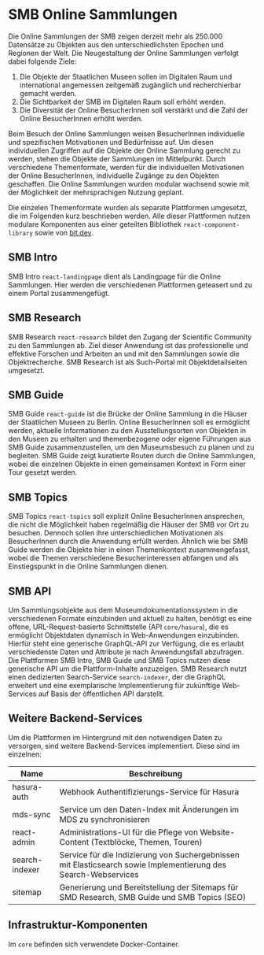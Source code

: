 # SMB Online Sammlungen

Die Online Sammlungen der SMB zeigen derzeit mehr als 250.000 Datensätze zu Objekten aus den unterschiedlichsten Epochen und Regionen der Welt.
Die Neugestaltung der Online Sammlungen verfolgt dabei folgende Ziele:
1. Die Objekte der Staatlichen Museen sollen im Digitalen Raum und international angemessen zeitgemäß zugänglich und recherchierbar gemacht werden.
2. Die Sichtbarkeit der SMB im Digitalen Raum soll erhöht werden.
3. Die Diversität der Online BesucherInnen soll verstärkt und die Zahl der Online BesucherInnen erhöht werden.

Beim Besuch der Online Sammlungen weisen BesucherInnen individuelle und spezifischen Motivationen und Bedürfnisse auf. Um diesen individuellen Zugriffen
auf die Objekte der Online Sammlung gerecht zu werden, stehen die Objekte der Sammlungen im Mittelpunkt. Durch verschiedene Themenformate, werden für
die individuellen Motivationen der Online BesucherInnen, individuelle Zugänge zu den Objekten geschaffen. Die Online Sammlungen wurden modular wachsend
sowie mit der Möglichkeit der mehrsprachigen Nutzung geplant.

Die einzelen Themenformate wurden als separate Plattformen umgesetzt, die im Folgenden kurz beschrieben werden. Alle dieser Plattformen nutzen modulare Komponenten
aus einer geteilten Bibliothek `react-component-library` sowie von [bit.dev](https://bit.dev/xai_mb/smb).

## SMB Intro
SMB Intro `react-landingpage` dient als Landingpage für die Online Sammlungen. Hier werden die verschiedenen Plattformen geteasert und zu einem Portal zusammengefügt.

## SMB Research 
SMB Research `react-research` bildet den Zugang der Scientific Community zu den Sammlungen ab. Ziel dieser Anwendung ist das professionelle und effektive Forschen
und Arbeiten an und mit den Sammlungen sowie die Objektrecherche. SMB Research ist als Such-Portal mit Objektdetailseiten umgesetzt.

## SMB Guide 
SMB Guide `react-guide` ist die Brücke der Online Sammlung in die Häuser der Staatlichen Museen zu Berlin. Online BesucherInnen soll es ermöglicht werden, aktuelle
Informationen zu den Ausstellungsorten von Objekten in den Museen zu erhalten und themenbezogene oder eigene Führungen aus SMB Guide zusammenzustellen,
um den Museumsbesuch zu planen und zu begleiten. SMB Guide zeigt kuratierte Routen durch die Online Sammlungen, wobei die einzelnen Objekte in einen
gemeinsamen Kontext in Form einer Tour gesetzt werden. 

## SMB Topics
SMB Topics `react-topics` soll explizit Online BesucherInnen ansprechen, die nicht die Möglichkeit haben regelmäßig die Häuser der SMB vor Ort zu besuchen. Dennoch sollen
ihre unterschiedlichen Motivationen als BesucherInnen durch die Anwendung erfüllt werden. Ähnlich wie bei SMB Guide werden die Objekte hier in einen
Themenkontext zusammengefasst, wobei die Themen verschiedene Besucherinteressen abfangen und als Einstiegspunkt in die Online Sammlungen dienen.

## SMB API
Um Sammlungsobjekte aus dem Museumdokumentationssystem in die verschiedenen Formate einzubinden und aktuell zu halten, benötigt es eine offene, 
URL-Request-basierte Schnittstelle (API `core/hasura`), die es ermöglicht Objektdaten dynamisch in Web-Anwendungen einzubinden. Hierfür steht eine generische GraphQL-API
zur Verfügung, die es erlaubt verschiedenste Daten und Attribute je nach Anwendungsfall abzufragen. Die Plattformen SMB Intro, SMB Guide und SMB Topics
nutzen diese generische API um die Plattform-Inhalte anzuzeigen. SMB Research nutzt einen dedizierten Search-Service `search-indexer`, der die GraphQL erweitert und eine
exemplarische Implementierung für zukünftige Web-Services auf Basis der öffentlichen API darstellt.

## Weitere Backend-Services
Um die Plattformen im Hintergrund mit den notwendigen Daten zu versorgen, sind weitere Backend-Services implementiert. Diese sind im einzelnen:

| Name           | Beschreibung                                                                                                   |
| -------------- | -------------------------------------------------------------------------------------------------------------- |
| hasura-auth    | Webhook Authentifizierungs-Service für Hasura                                                                  |
| mds-sync       | Service um den Daten-Index mit Änderungen im MDS zu synchronisieren                                            |
| react-admin    | Administrations-UI für die Pflege von Website-Content (Textblöcke, Themen, Touren)                             |
| search-indexer | Service für die Indizierung von Suchergebnissen mit Elasticsearch sowie Implementierung des Search-Webservices |
| sitemap        | Generierung und Bereitstellung der Sitemaps für SMD Research, SMB Guide und SMB Topics (SEO)                   |

## Infrastruktur-Komponenten
Im `core` befinden sich verwendete Docker-Container.